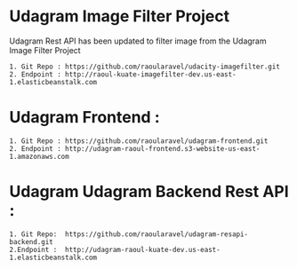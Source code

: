 # Udagram Image Filter Project
Udagram Rest API has been updated to filter image from the Udagram Image Filter Project 

    1. Git Repo : https://github.com/raoularavel/udacity-imagefilter.git
    2. Endpoint : http://raoul-kuate-imagefilter-dev.us-east-1.elasticbeanstalk.com

# Udagram Frontend :

    1. Git Repo : https://github.com/raoularavel/udagram-frontend.git
    2. Endpoint : http://udagram-raoul-frontend.s3-website-us-east-1.amazonaws.com
 
# Udagram Udagram Backend Rest API :

    1. Git Repo:  https://github.com/raoularavel/udagram-resapi-backend.git
    2.Endpoint :  http://udagram-raoul-kuate-dev.us-east-1.elasticbeanstalk.com
 

    

